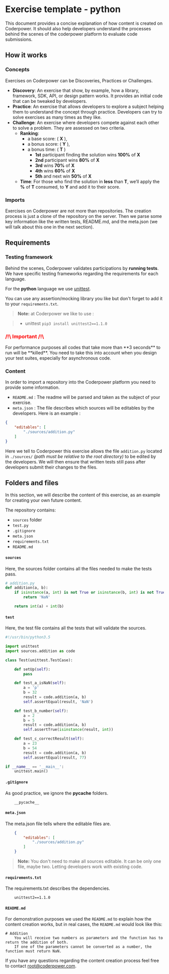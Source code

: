 # Exercise template - python
This document provides a concise explanation of how content is created on Coderpower. It should also help developers understand the processes behind the scenes of the coderpower platform to evaluate code submissions.

## How it works
### Concepts
Exercises on Coderpower can be Discoveries, Practices or Challenges.
 
- **Discovery**: An exercise that show, by example, how a library, framework, SDK, API, or design pattern works. It provides an initial code that can be tweaked by developers.
- **Practice**: An exercise that allows developers to explore a subject helping them to understand the concept through practice. Developers can try to solve exercises as many times as they like.
- **Challenge**: An exercise where developers compete against each other to solve a problem. They are assessed on two criteria.
    - **Ranking**:
        - a base score: ( **X** ),
        - a bonus score: ( **Y** ),
        - a bonus time: ( **T** )
            - **1st** participant finding the solution wins **100%** of **X**
            - **2nd** participant wins **80%** of **X**
            - **3rd** wins **70%** of **X**
            - **4th** wins **60%** of **X**
            - **5th** and next win **50%** of **X**
    - **Time**: For those who find the solution in **less** than **T**, we’ll apply the **%** of **T** consumed, to **Y** and add it to their score.

    
### Imports
Exercises on Coderpower are not more than repositories. The creation process is just a clone of the repository on the server. Then we parse some key information like the written tests, README.md, and the meta.json (we will talk about this one in the next section).

## Requirements
### Testing framework
Behind the scenes, Coderpower validates participations by **running tests**. We have specific testing frameworks regarding the requirements for each language.

For the **python** language we use [unittest](https://docs.python.org/3.5/library/unittest.html).

You can use any assertion/mocking library you like but don't forget to add it to your `requirements.txt`.

> **Note:** at Coderpower we like to use : 

>- unittest `pip3 install unittest2==1.1.0`


<h3 style="color: red">/!\ Important /!\ </h3>
For performance purposes all codes that take more than **3 seconds** to run will be **killed**. You need to take this into account when you design your test suites, especially for asynchronous code.

### Content
In order to import a repository into the Coderpower platform you need to provide some information.

- `README.md` : The readme will be parsed and taken as the subject of your exercise.
- `meta.json` : The file describes which sources will be editables by the developers. Here is an example :

```json
{
    "editables": [
        "./sources/addition.py"
    ]
}
```

Here we tell to Coderpower this exercise allows the file `addition.py` located in `./sources/` *(path must be relative to the root directory)* to be edited by the developers.
We will then ensure that written tests still pass after developers submit their changes to the files.

## Folders and files
In this section, we will describe the content of this exercise, as an example for creating your own future content.

The repository contains:

- `sources` folder
- `test.py`
- `.gitignore`
- `meta.json`
- `requirements.txt`
- `README.md`

#### `sources`
Here, the sources folder contains all the files needed to make the tests pass.

```python
# addition.py
def addition(a, b):
    if isinstance(a, int) is not True or isinstance(b, int) is not True:
        return 'NaN'

    return int(a) + int(b)
```

#### `test`
Here, the test file contains all the tests that will validate the sources.

```python
#!/usr/bin/python3.5

import unittest
import sources.addition as code

class Test(unittest.TestCase):

    def setUp(self):
        pass

    def test_a_isNaN(self):
        a = 'p'
        b = 32
        result = code.addition(a, b)
        self.assertEqual(result, 'NaN')

    def test_b_number(self):
        a = 2
        b = 5
        result = code.addition(a, b)
        self.assertTrue(isinstance(result, int))

    def test_c_correctResult(self):
        a = 23
        b = 54
        result = code.addition(a, b)
        self.assertEqual(result, 77)

if __name__ == '__main__':
    unittest.main()
```

#### `.gitignore`
As good practice, we ignore the __pycache__ folders.

```
    __pycache__
```

#### `meta.json`
The meta.json file tells where the editable files are.

```json 
    {
        "editables": [
            "./sources/addition.py"
        ]
    }
```
> **Note:** You don't need to make all sources editable. It can be only one file, maybe two. Letting developers work with existing code.

#### `requirements.txt`
The requirements.txt describes the dependencies.

```
    unittest2==1.1.0
```

#### `README.md`
For demonstration purposes we used the `README.md` to explain how the content creation works, but in real cases, the `README.md` would look like this:

```
# Addition
	You will receive two numbers as parameters and the function has to return the addition of both. 
	If one of the parameters cannot be converted as a number, the function must return NaN.
```

If you have any questions regarding the content creation process feel free to contact root@coderpower.com.
